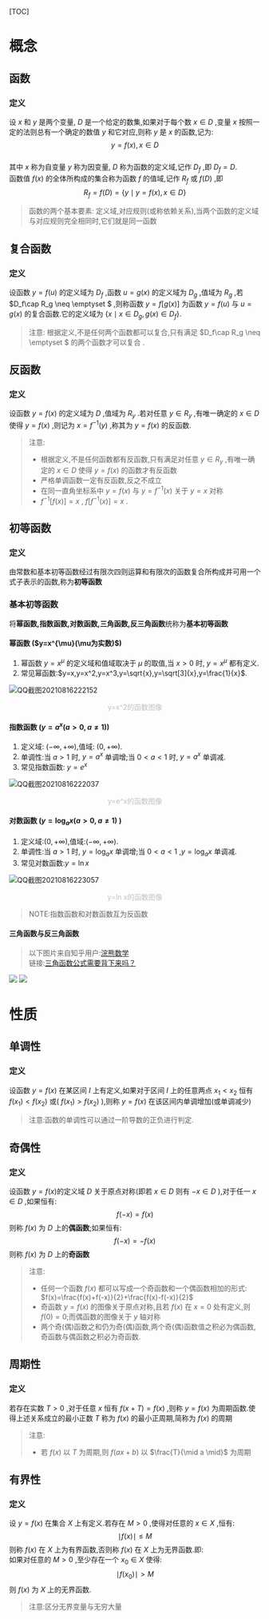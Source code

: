 [TOC]
# 概念
## 函数
### 定义
设 $x$ 和 $y$ 是两个变量, $D$ 是一个给定的数集,如果对于每个数 $x\in D$ ,变量 $x$ 按照一定的法则总有一个确定的数值 $y$ 和它对应,则称 $y$ 是 $x$ 的函数,记为:
$$ 
y=f(x),x \in D
$$  
其中 $x$ 称为自变量 $y$ 称为因变量, $D$ 称为函数的定义域,记作 $D_f$ ,即 $D_f=D.$  
函数值 $f(x)$ 的全体所构成的集合称为函数 $f$ 的值域,记作 $R_f$ 或 $f(D)$ ,即
$$
R_f=f(D)= \{ y \mid y=f(x),x \in D \}
$$
> 函数的两个基本要素:
> 定义域,对应规则(或称依赖关系),当两个函数的定义域与对应规则完全相同时,它们就是同一函数
## 复合函数
### 定义
设函数 $y=f(u)$ 的定义域为 $D_f$ ,函数 $u=g(x)$ 的定义域为 $D_g$ ,值域为 $R_g$ ,若 $D_f\cap R_g \neq \emptyset $ ,则称函数 $y=f[g(x)]$ 为函数 $y=f(u)$ 与 $u=g(x)$ 的复合函数.它的定义域为 $\{x \mid x \in D_g,g(x)\in D_f\}$.
> 注意:
> 根据定义,不是任何两个函数都可以复合,只有满足 $D_f\cap R_g \neq \emptyset $ 的两个函数才可以复合 .

## 反函数
### 定义
设函数 $y=f(x)$ 的定义域为 $D$ ,值域为 $R_y$ .若对任意 $y\in R_y$ ,有唯一确定的 $x\in D$ 使得 $y=f(x)$ ,则记为 $x=f^{-1}(y)$ ,称其为 $y=f(x)$ 的反函数.      
> 注意: 
> - 根据定义,不是任何函数都有反函数,只有满足对任意 $y\in R_y$ ,有唯一确定的 $x\in D$ 使得 $y=f(x)$ 的函数才有反函数
> - 严格单调函数一定有反函数,反之不成立
> - 在同一直角坐标系中 $y=f(x)$ 与 $y=f^{-1}(x)$ 关于 $y=x$ 对称
> - $f^{-1}[f(x)]=x$ , $f[f^{-1}(x)]=x$ .   

## 初等函数
### 定义
由常数和基本初等函数经过有限次四则运算和有限次的函数复合所构成并可用一个式子表示的函数,称为**初等函数**
### 基本初等函数
将**幂函数,指数函数,对数函数,三角函数,反三角函数**统称为**基本初等函数**
#### 幂函数 ($y=x^{\mu}(\mu为实数)$)
1. 幂函数 $y=x^{\mu}$ 的定义域和值域取决于 $\mu$ 的取值,当 $x>0$ 时, $y=x^{\mu}$ 都有定义.
2. 常见幂函数:$y=x,y=x^2,y=x^3,y=\sqrt{x},y=\sqrt[3]{x},y=\frac{1}{x}$.  
 
![QQ截图20210816222152](https://i.loli.net/2021/08/16/5fxmMdHhOEUBIkt.png)
<center style="font-size:14px;color:#C0C0C0"> y=x^2的函数图像 </center>

#### 指数函数 ($y=a^{x}(a>0,a\neq 1)$)
1. 定义域: $(-\infty,+\infty)$,值域: $(0,+\infty)$.
2. 单调性:当 $a>1$ 时, $y=a^{x}$ 单调增;当 $0<a<1$ 时, $y=a^{x}$ 单调减.
3. 常见指数函数: $y=e^{x}$  

![QQ截图20210816222037](https://i.loli.net/2021/08/16/kYDMpu81Kad2SVv.png) 
<center style="font-size:14px;color:#C0C0C0"> y=e^x的函数图像 </center>

#### 对数函数 ($y=\log_{a}{x}(a>0,a\neq 1)$ )
1. 定义域:$(0,+\infty)$,值域:$(-\infty,+\infty).$
2. 单调性:当 $a>1$ 时, $y=\log_a{x}$ 单调增;当 $0<a<1$ ,$y=\log_a{x}$ 单调减.
3. 常见对数函数:$y=\ln{x}$  

![QQ截图20210816223057](https://i.loli.net/2021/08/16/519UyhC6KoLGNIg.png)
<center style="font-size:14px;color:#C0C0C0"> y=ln x的函数图像 </center>  

> NOTE:指数函数和对数函数互为反函数
#### 三角函数与反三角函数
> 以下图片来自知乎用户:[浣熊数学](https://www.zhihu.com/people/wan-xiong-lao-shi)  
> 链接:[三角函数公式需要背下来吗？](https://zhuanlan.zhihu.com/p/82854878)

![](https://pic2.zhimg.com/v2-1528a1e34a123d3ce7021d9cf17aafa5_r.jpg)
![](https://pic2.zhimg.com/v2-d49e991fc10ca4f3ee4b6f447d04aaf9_r.jpg)
# 性质
## 单调性
### 定义
设函数 $y=f(x)$ 在某区间 $I$ 上有定义,如果对于区间 $I$ 上的任意两点 $x_1<x_2$ 恒有 $f(x_1)<f(x_2)$ 或( $f(x_1)>f(x_2)$ ),则称 $y=f(x)$ 在该区间内单调增加(或单调减少) 
> 注意:函数的单调性可以通过一阶导数的正负进行判定.

## 奇偶性
### 定义
设函数 $y=f(x)$的定义域 $D$ 关于原点对称(即若 $x\in D$ 则有 $-x \in D$ ),对于任一 $x \in D$ ,如果恒有:
$$
f(-x)=f(x)
$$
则称 $f(x)$ 为 $D$ 上的**偶函数**;如果恒有:
$$
f(-x)=-f(x)
$$
则称 $f(x)$ 为 $D$ 上的**奇函数**
> 注意:  
> - 任何一个函数 $f(x)$  都可以写成一个奇函数和一个偶函数相加的形式: $f(x)=\frac{f(x)+f(-x)}{2}+\frac{f(x)-f(-x)}{2}$ 
> - 奇函数 $y=f(x)$ 的图像关于原点对称,且若 $f(x)$ 在 $x=0$ 处有定义,则 $f(0)=0$;而偶函数的图像关于 $y$ 轴对称
> - 两个奇(偶)函数之和仍为奇(偶)函数,两个奇(偶)函数值之积必为偶函数,奇函数与偶函数之积必为奇函数.

## 周期性
### 定义
若存在实数 $T>0$ ,对于任意 $x$ 恒有 $f(x+T)=f(x)$ ,则称 $y=f(x)$ 为周期函数.使得上述关系成立的最小正数 $T$ 称为 $f(x)$ 的最小正周期,简称为 $f(x)$ 的周期
> 注意:
> - 若 $f(x)$ 以 $T$ 为周期,则 $f(ax+b)$ 以 $\frac{T}{\mid a \mid}$ 为周期

## 有界性
### 定义
设 $y=f(x)$ 在集合 $X$ 上有定义.若存在 $M>0$ ,使得对任意的 $x \in X$ ,恒有:
$$
\mid f(x) \mid \leqslant M
$$
则称 $f(x)$ 在 $X$ 上为有界函数,否则称 $f(x)$ 在 $X$ 上为无界函数.即:  
如果对任意的 $M>0$ ,至少存在一个 $x_0 \in X$ 使得:
$$
\mid f(x_0)\mid>M
$$ 
则 $f(x)$ 为 $X$ 上的无界函数.

> 注意:区分无界变量与无穷大量